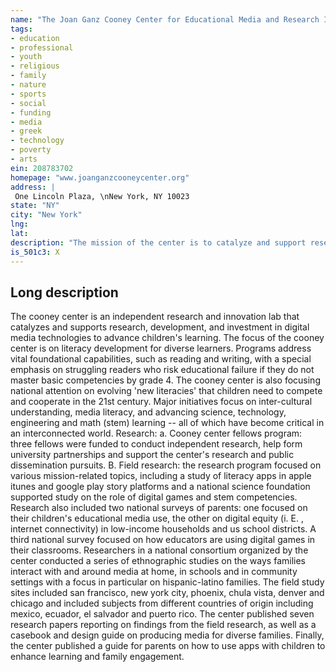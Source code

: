 ```yaml
---
name: "The Joan Ganz Cooney Center for Educational Media and Research Inc"
tags:
- education
- professional
- youth
- religious
- family
- nature
- sports
- social
- funding
- media
- greek
- technology
- poverty
- arts
ein: 208783702
homepage: "www.joanganzcooneycenter.org"
address: |
 One Lincoln Plaza, \nNew York, NY 10023
state: "NY"
city: "New York"
lng: 
lat: 
description: "The mission of the center is to catalyze and support research, innovation and investment in digital media technologies to advance children's learning. "
is_501c3: X
---
```


## Long description

The cooney center is an independent research and innovation lab that catalyzes and supports research, development, and investment in digital media technologies to advance children's learning. The focus of the cooney center is on literacy development for diverse learners. Programs address vital foundational capabilities, such as reading and writing, with a special emphasis on struggling readers who risk educational failure if they do not master basic competencies by grade 4. The cooney center is also focusing national attention on evolving 'new literacies' that children need to compete and cooperate in the 21st century. Major initiatives focus on inter-cultural understanding, media literacy, and advancing science, technology, engineering and math (stem) learning -- all of which have become critical in an interconnected world. Research: a. Cooney center fellows program: three fellows were funded to conduct independent research, help form university partnerships and support the center's research and public dissemination pursuits. B. Field research: the research program focused on various mission-related topics, including a study of literacy apps in apple itunes and google play story platforms and a national science foundation supported study on the role of digital games and stem competencies. Research also included two national surveys of parents: one focused on their children's educational media use, the other on digital equity (i. E. , internet connectivity) in low-income households and us school districts. A third national survey focused on how educators are using digital games in their classrooms. Researchers in a national consortium organized by the center conducted a series of ethnographic studies on the ways families interact with and around media at home, in schools and in community settings with a focus in particular on hispanic-latino families. The field study sites included san francisco, new york city, phoenix, chula vista, denver and chicago and included subjects from different countries of origin including mexico, ecuador, el salvador and puerto rico. The center published seven research papers reporting on findings from the field research, as well as a casebook and design guide on producing media for diverse families. Finally, the center published a guide for parents on how to use apps with children to enhance learning and family engagement. 
